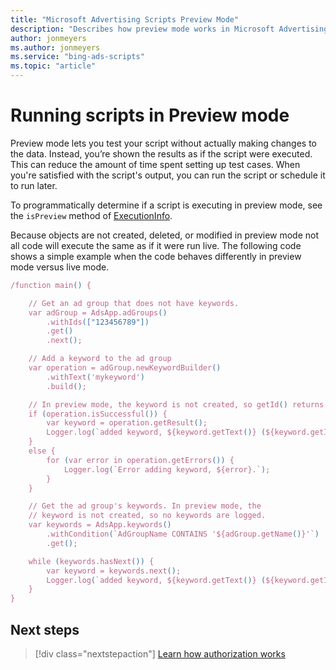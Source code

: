 ```yaml
---
title: "Microsoft Advertising Scripts Preview Mode"
description: "Describes how preview mode works in Microsoft Advertising Scripts."
author: jonmeyers
ms.author: jonmeyers
ms.service: "bing-ads-scripts"
ms.topic: "article"
---
```


# Running scripts in Preview mode

Preview mode lets you test your script without actually making changes to the data. Instead, you’re shown the results as if the script were executed. This can reduce the amount of time spent setting up test cases. When you're satisfied with the script's output, you can run the script or schedule it to run later.

<!--
Preview mode is specific to Microsoft Advertising components only. Calls to other services execute as normal. For example, if the script sends an email, the email is sent. The same is true for spreadsheet updates. 
-->

To programmatically determine if a script is executing in preview mode, see the `isPreview` method of [ExecutionInfo](../reference/ExecutionInfo.md).

Because objects are not created, deleted, or modified in preview mode not all code will execute the same as if it were run live. The following code shows a simple example when the code behaves differently in preview mode versus live mode.

```javascript
/function main() {

    // Get an ad group that does not have keywords.
    var adGroup = AdsApp.adGroups()
        .withIds(["123456789"])
        .get()
        .next();

    // Add a keyword to the ad group
    var operation = adGroup.newKeywordBuilder()
        .withText('mykeyword')
        .build();

    // In preview mode, the keyword is not created, so getId() returns -1.
    if (operation.isSuccessful()) {
        var keyword = operation.getResult();
        Logger.log(`added keyword, ${keyword.getText()} (${keyword.getId()})`);
    }
    else {
        for (var error in operation.getErrors()) {
            Logger.log(`Error adding keyword, ${error}.`);
        }
    }

    // Get the ad group's keywords. In preview mode, the
    // keyword is not created, so no keywords are logged.
    var keywords = AdsApp.keywords()
        .withCondition(`AdGroupName CONTAINS '${adGroup.getName()}'`)
        .get();

    while (keywords.hasNext()) {
        var keyword = keywords.next();
        Logger.log(`added keyword, ${keyword.getText()} (${keyword.getId()})`);
    }
}
```

## Next steps

> [!div class="nextstepaction"]
> [Learn how authorization works](./authorization.md)
